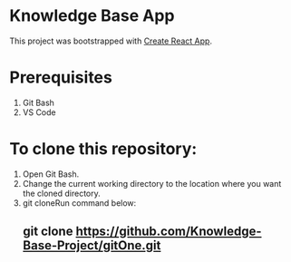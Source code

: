 # Knowledge Base App

This project was bootstrapped with [Create React App](https://github.com/facebook/create-react-app).

# Prerequisites

1. Git Bash
2. VS Code

# To clone this repository:
1. Open Git Bash.
2. Change the current working directory to the location where you want the cloned directory.
3. git cloneRun command below:
   ## git clone https://github.com/Knowledge-Base-Project/gitOne.git
